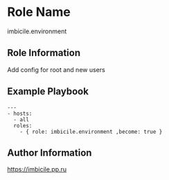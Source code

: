 Role Name
=========

imbicile.environment

Role Information
----------------
Add config for root and new users

Example Playbook
----------------

    ---
    - hosts: 
      - all
      roles:
        - { role: imbicile.environment ,become: true }

Author Information
------------------

https://imbicile.pp.ru
